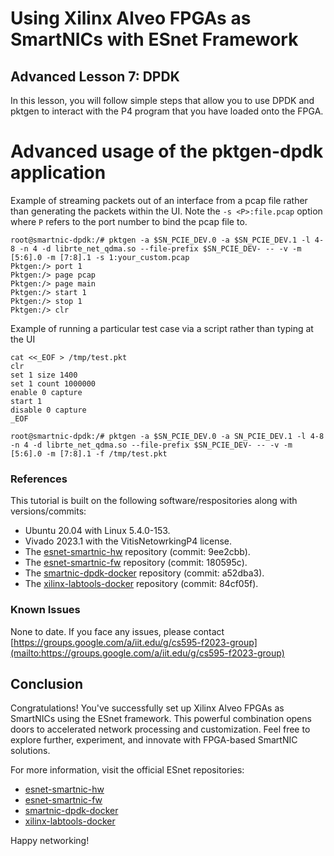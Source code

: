 # Using Xilinx Alveo FPGAs as SmartNICs with ESnet Framework

## Advanced Lesson 7: DPDK

In this lesson, you will follow simple steps that allow you to use DPDK and pktgen to interact with the P4 program that you have loaded onto the FPGA.

Advanced usage of the pktgen-dpdk application
=============================================

Example of streaming packets out of an interface from a pcap file rather than generating the packets within the UI.
Note the `-s <P>:file.pcap` option where `P` refers to the port number to bind the pcap file to.

```
root@smartnic-dpdk:/# pktgen -a $SN_PCIE_DEV.0 -a $SN_PCIE_DEV.1 -l 4-8 -n 4 -d librte_net_qdma.so --file-prefix $SN_PCIE_DEV- -- -v -m [5:6].0 -m [7:8].1 -s 1:your_custom.pcap
Pktgen:/> port 1
Pktgen:/> page pcap
Pktgen:/> page main
Pktgen:/> start 1
Pktgen:/> stop 1
Pktgen:/> clr
```

Example of running a particular test case via a script rather than typing at the UI

```
cat <<_EOF > /tmp/test.pkt
clr
set 1 size 1400
set 1 count 1000000
enable 0 capture
start 1
disable 0 capture
_EOF
```

```
root@smartnic-dpdk:/# pktgen -a $SN_PCIE_DEV.0 -a SN_PCIE_DEV.1 -l 4-8 -n 4 -d librte_net_qdma.so --file-prefix $SN_PCIE_DEV- -- -v -m [5:6].0 -m [7:8].1 -f /tmp/test.pkt
```

### References

This tutorial is built on the following software/respositories along with versions/commits:

- Ubuntu 20.04 with Linux 5.4.0-153.
- Vivado 2023.1 with the VitisNetowrkingP4 license.
- The [esnet-smartnic-hw](https://github.com/esnet/esnet-smartnic-hw) repository (commit: 9ee2cbb).
- The [esnet-smartnic-fw](https://github.com/esnet/esnet-smartnic-fw) repository (commit: 180595c).
- The [smartnic-dpdk-docker](https://github.com/esnet/smartnic-dpdk-docker) repository (commit: a52dba3).
- The [xilinx-labtools-docker](https://github.com/esnet/xilinx-labtools-docker) repository (commit: 84cf05f).

### Known Issues

None to date. If you face any issues, please contact [https://groups.google.com/a/iit.edu/g/cs595-f2023-group](mailto:https://groups.google.com/a/iit.edu/g/cs595-f2023-group)

## Conclusion

Congratulations! You've successfully set up Xilinx Alveo FPGAs as SmartNICs using the ESnet framework. This powerful combination opens doors to accelerated network processing and customization. Feel free to explore further, experiment, and innovate with FPGA-based SmartNIC solutions.

For more information, visit the official ESnet repositories:
- [esnet-smartnic-hw](https://github.com/esnet/esnet-smartnic-hw)
- [esnet-smartnic-fw](https://github.com/esnet/esnet-smartnic-fw)
- [smartnic-dpdk-docker](https://github.com/esnet/smartnic-dpdk-docker)
- [xilinx-labtools-docker](https://github.com/esnet/xilinx-labtools-docker)

Happy networking!